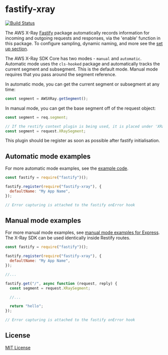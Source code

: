 # fastify-xray

[![Build Status](https://travis-ci.org/jeromemacias/fastify-xray.svg?branch=master)](https://travis-ci.org/jeromemacias/fastify-xray)

The AWS X-Ray [Fastify](http://fastify.io/) package automatically records information
for incoming and outgoing requests and responses, via the 'enable' function in this
package. To configure sampling, dynamic naming, and more see the [set up section](https://github.com/aws/aws-xray-sdk-node/tree/master/packages/core#setup).

The AWS X-Ray SDK Core has two modes - `manual` and `automatic`.
Automatic mode uses the `cls-hooked` package and automatically
tracks the current segment and subsegment. This is the default mode.
Manual mode requires that you pass around the segment reference.

In automatic mode, you can get the current segment or subsegment at any time:

```js
const segment = AWSXRay.getSegment();
```

In manual mode, you can get the base segment off of the request object:

```js
const segment = req.segment;

// If the restify context plugin is being used, it is placed under 'XRaySegment'
const segment = request.XRaySegment;
```

This plugin should be register as soon as possible after fastify initialisation.

## Automatic mode examples

For more automatic mode examples, see the [example code](https://github.com/aws/aws-xray-sdk-node/tree/master/packages/core#example-code).

```js
const fastify = require("fastify")();

fastify.register(require("fastify-xray"), {
  defaultName: "My App Name",
});

// Error capturing is attached to the fastify onError hook
```

## Manual mode examples

For more manual mode examples, see [manual mode examples for Express](https://github.com/aws/aws-xray-sdk-node/tree/master/packages/express#manual-mode-examples). The X-Ray SDK can be used identically inside Restify routes.

```js
const fastify = require("fastify")();

fastify.register(require("fastify-xray"), {
  defaultName: "My App Name",
});

//...

fastify.get("/", async function (request, reply) {
  const segment = request.XRaySegment;

  //...

  return "hello";
});

// Error capturing is attached to the fastify onError hook
```

## License

[MIT License](LICENSE.md)
